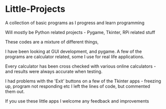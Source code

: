 # Little-Projects
A collection of basic programs as I progress and learn programming 

Will mostly be Python related projects - Pygame, Tkinter, RPi related stuff

These codes are a mixture of different things,

I have been looking at GUI development, and pygame. A few of the programs are calculator related, some I use
for real life applications. 

Every calculator has been cross checked with various online calculators - and 
results were always accurate when testing.

I had problems with the 'Exit' buttons on a few of the Tkinter apps - freezing up, program not responding etc
I left the lines of code, but commented them out.

If you use these little apps I welcome any feedback and improvements

